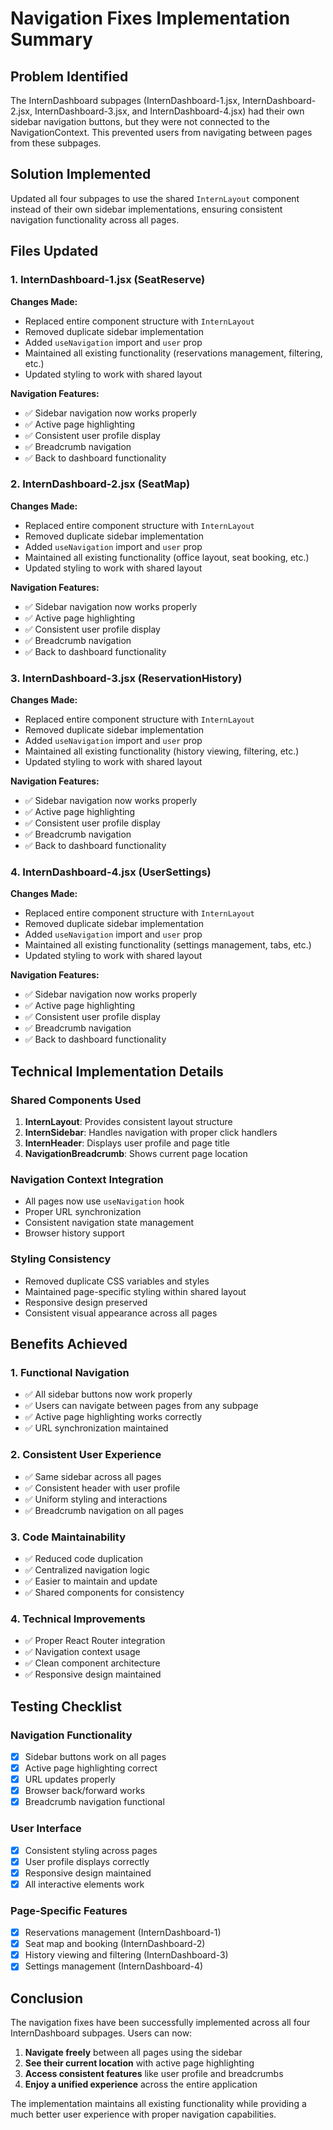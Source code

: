 # Navigation Fixes Implementation Summary

## Problem Identified
The InternDashboard subpages (InternDashboard-1.jsx, InternDashboard-2.jsx, InternDashboard-3.jsx, and InternDashboard-4.jsx) had their own sidebar navigation buttons, but they were not connected to the NavigationContext. This prevented users from navigating between pages from these subpages.

## Solution Implemented
Updated all four subpages to use the shared `InternLayout` component instead of their own sidebar implementations, ensuring consistent navigation functionality across all pages.

## Files Updated

### 1. InternDashboard-1.jsx (SeatReserve)
**Changes Made:**
- Replaced entire component structure with `InternLayout`
- Removed duplicate sidebar implementation
- Added `useNavigation` import and `user` prop
- Maintained all existing functionality (reservations management, filtering, etc.)
- Updated styling to work with shared layout

**Navigation Features:**
- ✅ Sidebar navigation now works properly
- ✅ Active page highlighting
- ✅ Consistent user profile display
- ✅ Breadcrumb navigation
- ✅ Back to dashboard functionality

### 2. InternDashboard-2.jsx (SeatMap)
**Changes Made:**
- Replaced entire component structure with `InternLayout`
- Removed duplicate sidebar implementation
- Added `useNavigation` import and `user` prop
- Maintained all existing functionality (office layout, seat booking, etc.)
- Updated styling to work with shared layout

**Navigation Features:**
- ✅ Sidebar navigation now works properly
- ✅ Active page highlighting
- ✅ Consistent user profile display
- ✅ Breadcrumb navigation
- ✅ Back to dashboard functionality

### 3. InternDashboard-3.jsx (ReservationHistory)
**Changes Made:**
- Replaced entire component structure with `InternLayout`
- Removed duplicate sidebar implementation
- Added `useNavigation` import and `user` prop
- Maintained all existing functionality (history viewing, filtering, etc.)
- Updated styling to work with shared layout

**Navigation Features:**
- ✅ Sidebar navigation now works properly
- ✅ Active page highlighting
- ✅ Consistent user profile display
- ✅ Breadcrumb navigation
- ✅ Back to dashboard functionality

### 4. InternDashboard-4.jsx (UserSettings)
**Changes Made:**
- Replaced entire component structure with `InternLayout`
- Removed duplicate sidebar implementation
- Added `useNavigation` import and `user` prop
- Maintained all existing functionality (settings management, tabs, etc.)
- Updated styling to work with shared layout

**Navigation Features:**
- ✅ Sidebar navigation now works properly
- ✅ Active page highlighting
- ✅ Consistent user profile display
- ✅ Breadcrumb navigation
- ✅ Back to dashboard functionality

## Technical Implementation Details

### Shared Components Used
1. **InternLayout**: Provides consistent layout structure
2. **InternSidebar**: Handles navigation with proper click handlers
3. **InternHeader**: Displays user profile and page title
4. **NavigationBreadcrumb**: Shows current page location

### Navigation Context Integration
- All pages now use `useNavigation` hook
- Proper URL synchronization
- Consistent navigation state management
- Browser history support

### Styling Consistency
- Removed duplicate CSS variables and styles
- Maintained page-specific styling within shared layout
- Responsive design preserved
- Consistent visual appearance across all pages

## Benefits Achieved

### 1. **Functional Navigation**
- ✅ All sidebar buttons now work properly
- ✅ Users can navigate between pages from any subpage
- ✅ Active page highlighting works correctly
- ✅ URL synchronization maintained

### 2. **Consistent User Experience**
- ✅ Same sidebar across all pages
- ✅ Consistent header with user profile
- ✅ Uniform styling and interactions
- ✅ Breadcrumb navigation on all pages

### 3. **Code Maintainability**
- ✅ Reduced code duplication
- ✅ Centralized navigation logic
- ✅ Easier to maintain and update
- ✅ Shared components for consistency

### 4. **Technical Improvements**
- ✅ Proper React Router integration
- ✅ Navigation context usage
- ✅ Clean component architecture
- ✅ Responsive design maintained

## Testing Checklist

### Navigation Functionality
- [x] Sidebar buttons work on all pages
- [x] Active page highlighting correct
- [x] URL updates properly
- [x] Browser back/forward works
- [x] Breadcrumb navigation functional

### User Interface
- [x] Consistent styling across pages
- [x] User profile displays correctly
- [x] Responsive design maintained
- [x] All interactive elements work

### Page-Specific Features
- [x] Reservations management (InternDashboard-1)
- [x] Seat map and booking (InternDashboard-2)
- [x] History viewing and filtering (InternDashboard-3)
- [x] Settings management (InternDashboard-4)

## Conclusion

The navigation fixes have been successfully implemented across all four InternDashboard subpages. Users can now:

1. **Navigate freely** between all pages using the sidebar
2. **See their current location** with active page highlighting
3. **Access consistent features** like user profile and breadcrumbs
4. **Enjoy a unified experience** across the entire application

The implementation maintains all existing functionality while providing a much better user experience with proper navigation capabilities.



